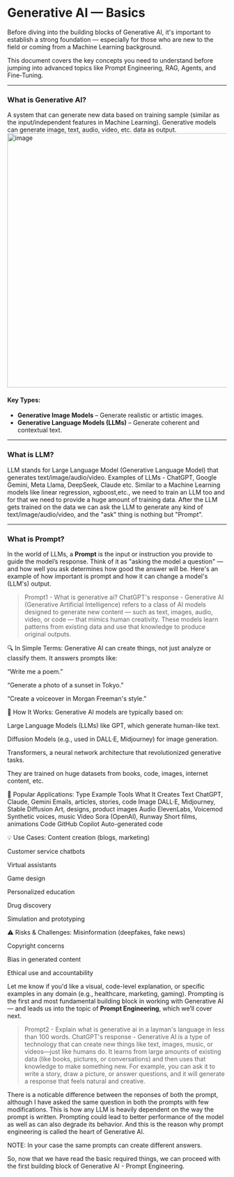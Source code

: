 # Generative AI — Basics

Before diving into the building blocks of Generative AI, it's important to establish a strong foundation — especially for those who are new to the field or coming from a Machine Learning background.

This document covers the key concepts you need to understand before jumping into advanced topics like Prompt Engineering, RAG, Agents, and Fine-Tuning.

---

### What is Generative AI?
A system that can generate new data based on training sample (similar as the input/independent features in Machine Learning). Generative models can generate image, text, audio, video, etc. data as output.
<img width="637" height="584" alt="image" src="https://github.com/user-attachments/assets/8467b2bd-eb98-4b31-b7e3-907b4470aa74" />

#### Key Types:
- **Generative Image Models** – Generate realistic or artistic images.
- **Generative Language Models (LLMs)** – Generate coherent and contextual text.

---

### What is LLM?
LLM stands for Large Language Model (Generative Language Model) that generates text/image/audio/video. Examples of LLMs - ChatGPT, Google Gemini, Meta Llama, DeepSeek, Claude etc.
Similar to a Machine Learning models like linear regression, xgboost,etc., we need to train an LLM too and for that we need to provide a huge amount of training data. After the LLM gets trained on the data we can ask the LLM to generate any kind of text/image/audio/video, and the "ask" thing is nothing but "Prompt".

---

### What is Prompt?

In the world of LLMs, a **Prompt** is the input or instruction you provide to guide the model’s response.
Think of it as "asking the model a question" — and how well you ask determines how good the answer will be.
Here's an example of how important is prompt and how it can change a model's (LLM's) output.
> Prompt1 - What is generative ai?
ChatGPT's response - Generative AI (Generative Artificial Intelligence) refers to a class of AI models designed to generate new content — such as text, images, audio, video, or code — that mimics human creativity. These models learn patterns from existing data and use that knowledge to produce original outputs.

 🔍 In Simple Terms:
 Generative AI can create things, not just analyze or classify them.
 It answers prompts like:
 
 “Write me a poem.”

 “Generate a photo of a sunset in Tokyo.”

 “Create a voiceover in Morgan Freeman's style.”
 
 🧠 How It Works:
 Generative AI models are typically based on:

 Large Language Models (LLMs) like GPT, which generate human-like text.

 Diffusion Models (e.g., used in DALL·E, Midjourney) for image generation.

 Transformers, a neural network architecture that revolutionized generative tasks.

 They are trained on huge datasets from books, code, images, internet content, etc.

 📌 Popular Applications:
 Type	Example Tools	What It Creates
 Text	ChatGPT, Claude, Gemini	Emails, articles, stories, code
 Image	DALL·E, Midjourney, Stable Diffusion	Art, designs, product images
 Audio	ElevenLabs, Voicemod	Synthetic voices, music
 Video	Sora (OpenAI), Runway	Short films, animations
 Code	GitHub Copilot	Auto-generated code
 
 💡 Use Cases:
 Content creation (blogs, marketing)

 Customer service chatbots

 Virtual assistants

 Game design

 Personalized education

Drug discovery

Simulation and prototyping

⚠️ Risks & Challenges:
Misinformation (deepfakes, fake news)

Copyright concerns

Bias in generated content

Ethical use and accountability

Let me know if you'd like a visual, code-level explanation, or specific examples in any domain (e.g., healthcare, marketing, gaming).
Prompting is the first and most fundamental building block in working with Generative AI — and leads us into the topic of **Prompt Engineering**, which we’ll cover next.
> Prompt2 - Explain what is generative ai in a layman's language in less than 100 words.
ChatGPT's response - Generative AI is a type of technology that can create new things like text, images, music, or videos—just like humans do. It learns from large amounts of existing data (like books, pictures, or conversations) and then uses that knowledge to make something new. For example, you can ask it to write a story, draw a picture, or answer questions, and it will generate a response that feels natural and creative.

There is a noticable difference between the reponses of both the prompt, although I have asked the same question in both the prompts with few modifications. This is how any LLM is heavily dependent on the way the prompt is written. Prompting could lead to better performance of the model as well as can also degrade its behavior. And this is the reason why prompt engineering is called the heart of Generative AI.

NOTE: In your case the same prompts can create different answers.

So, now that we have read the basic required things, we can proceed with the first building block of Generative AI - Prompt Engineering.
